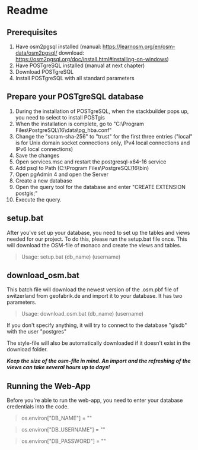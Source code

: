 # Readme

## Prerequisites
1. Have osm2pgsql installed (manual: https://learnosm.org/en/osm-data/osm2pgsql/ download:             https://osm2pgsql.org/doc/install.html#installing-on-windows)
2. Have POSTgreSQL installed (manual at next chapter)
3. Download POSTgreSQL
4. Install POSTgreSQL with all standard parameters

## Prepare your POSTgreSQL database
1. During the installation of POSTgreSQL, when the stackbuilder pops up, you need to select to install POSTgis
2. When the installation is complete, go to "C:\Program Files\PostgreSQL\16\data\pg_hba.conf"
3. Change the "scram-sha-256" to "trust" for the first three entries ("local" is for Unix domain socket connections only, IPv4 local connections and IPv6 local connections)
4. Save the changes
5. Open services.msc and restart the postgresql-x64-16 service
6. Add psql to Path (C:\Program Files\PostgreSQL\16\bin)
7. Open pgAdmin 4 and open the Server
8. Create a new database
9. Open the query tool for the database and enter "CREATE EXTENSION postgis;"
10. Execute the query.

## setup.bat
After you've set up your database, you need to set up the tables and views needed for our project.
To do this, please run the setup.bat file once. This will download the OSM-file of monaco and create the views and tables.

> Usage: setup.bat (db_name) (username)

## download_osm.bat
This batch file will download the newest version of the .osm.pbf file of switzerland from geofabrik.de and import it to your database.
It has two parameters.

> Usage: download_osm.bat (db_name) (username)

If you don't specify anything, it will try to connect to the database "gisdb" with the user "postgres"

The style-file will also be automatically downloaded if it doesn't exist in the download folder.

***Keep the size of the osm-file in mind. An import and the refreshing of the views can take several hours up to days!***

## Running the Web-App
Before you're able to run the web-app, you need to enter your database credentials into the code.

> os.environ["DB_NAME"] = ""

> os.environ["DB_USERNAME"] = ""

> os.environ["DB_PASSWORD"] = ""
